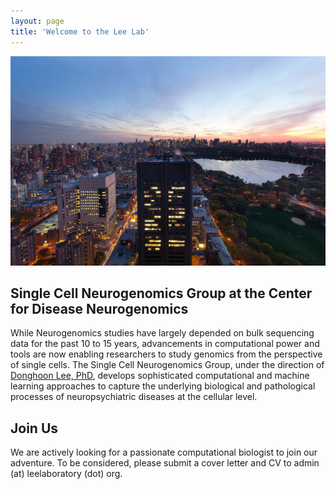 ```yaml
---
layout: page
title: 'Welcome to the Lee Lab'
---
```


![ISMMS](/images/NYC-Skyline.jpg)
<br>
## Single Cell Neurogenomics Group at the Center for Disease Neurogenomics
While Neurogenomics studies have largely depended on bulk sequencing data for the past 10 to 15 years, advancements in computational power and tools are now enabling researchers to study genomics from the perspective of single cells. The Single Cell Neurogenomics Group, under the direction of [Donghoon Lee, PhD](https://icahn.mssm.edu/profiles/donghoon-lee), develops sophisticated computational and machine learning approaches to capture the underlying biological and pathological processes of neuropsychiatric diseases at the cellular level.

## Join Us

We are actively looking for a passionate computational biologist to join our adventure. To be considered, please submit a cover letter and CV to admin (at) leelaboratory (dot) org.
